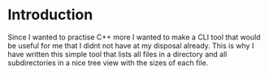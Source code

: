 # Introduction

Since I wanted to practise C++ more I wanted to make a CLI tool that would be useful for me that I didnt not have at my disposal already.
This is why I have written this simple tool that lists all files in a directory and all subdirectories in a nice tree view with the sizes of each file.
